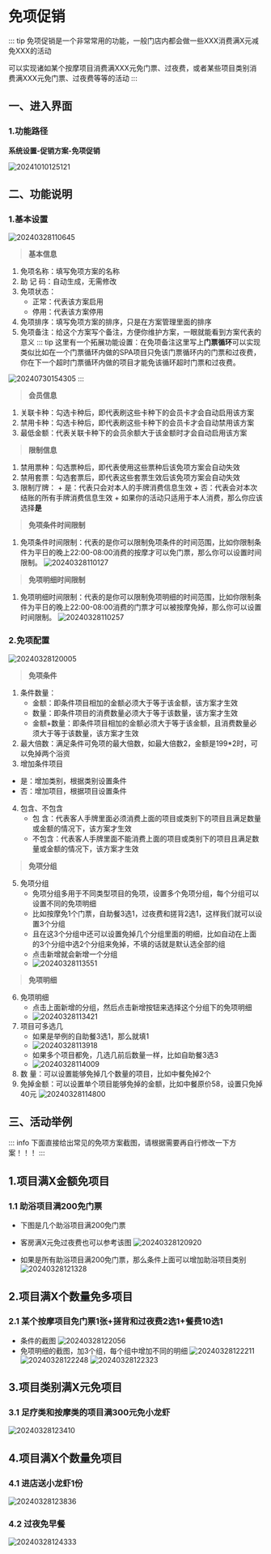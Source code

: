 # 免项促销
::: tip
免项促销是一个非常常用的功能，一般门店内都会做一些XXX消费满X元减免XXX的活动

可以实现诸如某个按摩项目消费满XXX元免门票、过夜费，或者某些项目类别消费满XXX元免门票、过夜费等等的活动
:::
## 一、进入界面
### 1.功能路径
**系统设置-促销方案-免项促销**

![20241010125121](https://wiki-cdsoft.oss-cn-hangzhou.aliyuncs.com/20241010125121.png)

## 二、功能说明
### 1.基本设置
![20240328110645](https://wiki-cdsoft.oss-cn-hangzhou.aliyuncs.com/20240328110645.png)
>**基本信息**
1. 免项名称：填写免项方案的名称
2. 助 记 码：自动生成，无需修改
3. 免项状态：
   + 正常：代表该方案启用
   + 停用：代表该方案停用
4. 免项排序：填写免项方案的排序，只是在方案管理里面的排序
5. 免项备注：给这个方案写个备注，方便你维护方案，一眼就能看到方案代表的意义
::: tip
这里有一个拓展功能设置：在免项备注这里写上**门票循环**可以实现类似比如在一个门票循环内做的SPA项目只免该门票循环内的门票和过夜费，你在下一个超时门票循环内做的项目才能免该循环超时门票和过夜费。

![20240730154305](https://wiki-cdsoft.oss-cn-hangzhou.aliyuncs.com/20240730154305.png)
:::
>**会员信息**
1. 关联卡种：勾选卡种后，即代表刷这些卡种下的会员卡才会自动启用该方案
2. 禁用卡种：勾选卡种后，即代表刷这些卡种下的会员卡才会自动禁用该方案
3. 最低金额：代表关联卡种下的会员余额大于该金额时才会自动启用该方案
>**限制信息**
1. 禁用票种：勾选票种后，即代表使用这些票种后该免项方案会自动失效
2.   禁用套票：勾选套票后，即代表这些套票生效后该免项方案会自动失效
3.   限制厅牌：
    + 是：代表只会对本人的手牌消费信息生效
    + 否：代表会对本次结账的所有手牌消费信息生效
    + 如果你的活动只适用于本人消费，那么你应该选择**是**
>**免项条件时间限制**
1.   免项条件时间限制：代表的是你可以限制免项条件的时间范围，比如你限制条件为平日的晚上22:00-08:00消费的按摩才可以免门票，那么你可以设置时间限制。
    ![20240328110127](https://wiki-cdsoft.oss-cn-hangzhou.aliyuncs.com/20240328110127.png)
>**免项明细时间限制**
1.   免项明细时间限制：代表的是你可以限制免项明细的时间范围，比如你限制条件为平日的晚上22:00-08:00消费的门票才可以被按摩免掉，那么你可以设置时间限制。
    ![20240328110257](https://wiki-cdsoft.oss-cn-hangzhou.aliyuncs.com/20240328110257.png)





### 2.免项配置
![20240328120005](https://wiki-cdsoft.oss-cn-hangzhou.aliyuncs.com/20240328120005.png)
>**免项条件**
1. 条件数量：
   + 金额：即条件项目相加的金额必须大于等于该金额，该方案才生效
   + 数量：即条件项目的消费数量必须大于等于该数量，该方案才生效
   + 金额+数量：即条件项目相加的金额必须大于等于该金额，且消费数量必须大于等于该数量，该方案才生效
2. 最大倍数：满足条件可免项的最大倍数，如最大倍数2，金额是199*2时，可以免掉两个浴资
3. 增加条件项目
  + 是：增加类别，根据类别设置条件
  + 否：增加项目，根据项目设置条件
4. 包含、不包含
   + 包  含：代表客人手牌里面必须消费上面的项目或类别下的项目且满足数量或金额的情况下，该方案才生效
   + 不包含：代表客人手牌里面不能消费上面的项目或类别下的项目且满足数量或金额的情况下，该方案才生效
>**免项分组**
5. 免项分组
   + 免项分组多用于不同类型项目的免项，设置多个免项分组，每个分组可以设置不同的免项明细
   + 比如按摩免1个门票，自助餐3选1，过夜费和搓背2选1，这样我们就可以设置3个分组
   + 且在这3个分组中还可以设置免掉几个分组里面的明细，比如自动在上面的3个分组中选2个分组来免掉，不填的话就是默认选全部的组
   + 点击新增就会新增一个分组
   + ![20240328113551](https://wiki-cdsoft.oss-cn-hangzhou.aliyuncs.com/20240328113551.png)
>**免项明细**
6. 免项明细
   + 点击上面新增的分组，然后点击新增按钮来选择这个分组下的免项明细
   + ![20240328113421](https://wiki-cdsoft.oss-cn-hangzhou.aliyuncs.com/20240328113421.png)
7. 项目可多选几
   + 如果是举例的自助餐3选1，那么就填1
   + ![20240328113918](https://wiki-cdsoft.oss-cn-hangzhou.aliyuncs.com/20240328113918.png)
   + 如果多个项目都免，几选几前后数量一样，比如自助餐3选3
   + ![20240328114009](https://wiki-cdsoft.oss-cn-hangzhou.aliyuncs.com/20240328114009.png)
8. 数   量：可以设置能够免掉几个数量的项目，比如中餐免掉2个
9. 免掉金额：可以设置单个项目能够免掉的金额，比如中餐原价58，设置只免掉40元
    ![20240328114800](https://wiki-cdsoft.oss-cn-hangzhou.aliyuncs.com/20240328114800.png)


## 三、活动举例
::: info
下面直接给出常见的免项方案截图，请根据需要再自行修改一下方案！！！
:::
## 1.项目满X金额免项目
### 1.1 助浴项目满200免门票

+ 下图是几个助浴项目满200免门票
+ 客房满X元免过夜费也可以参考该图
![20240328120920](https://wiki-cdsoft.oss-cn-hangzhou.aliyuncs.com/20240328120920.png)

+ 如果是所有助浴项目满200免门票，那么条件上面可以增加助浴项目类别
  ![20240328121328](https://wiki-cdsoft.oss-cn-hangzhou.aliyuncs.com/20240328121328.png)

## 2.项目满X个数量免多项目
### 2.1 某个按摩项目免门票1张+搓背和过夜费2选1+餐费10选1
+ 条件的截图
  ![20240328122056](https://wiki-cdsoft.oss-cn-hangzhou.aliyuncs.com/20240328122056.png)
+ 免项明细的截图，加3个组，每个组中增加不同的明细
  ![20240328122211](https://wiki-cdsoft.oss-cn-hangzhou.aliyuncs.com/20240328122211.png)
  ![20240328122248](https://wiki-cdsoft.oss-cn-hangzhou.aliyuncs.com/20240328122248.png)
  ![20240328122323](https://wiki-cdsoft.oss-cn-hangzhou.aliyuncs.com/20240328122323.png)

## 3.项目类别满X元免项目
### 3.1 足疗类和按摩类的项目满300元免小龙虾
![20240328123410](https://wiki-cdsoft.oss-cn-hangzhou.aliyuncs.com/20240328123410.png)

## 4.项目满X个数量免项目
### 4.1 进店送小龙虾1份
![20240328123836](https://wiki-cdsoft.oss-cn-hangzhou.aliyuncs.com/20240328123836.png)

### 4.2 过夜免早餐
![20240328124333](https://wiki-cdsoft.oss-cn-hangzhou.aliyuncs.com/20240328124333.png)